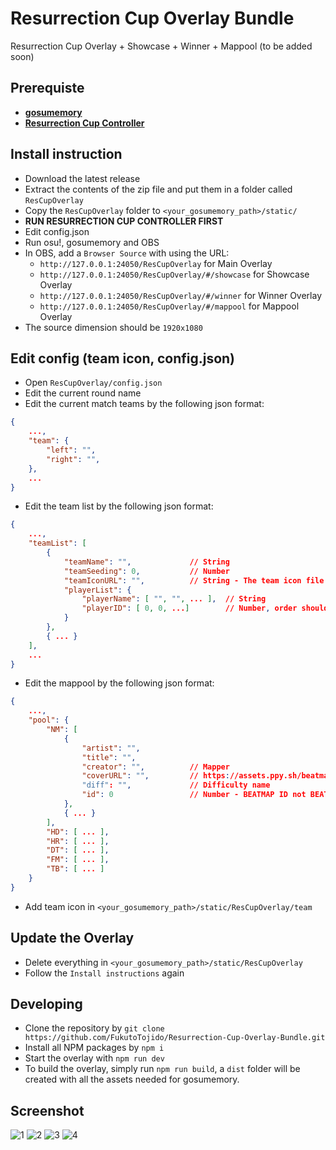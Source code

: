 # Resurrection Cup Overlay Bundle
Resurrection Cup Overlay + Showcase + Winner + Mappool (to be added soon)

## Prerequiste
- **[gosumemory](https://github.com/l3lackShark/gosumemory)**
- **[Resurrection Cup Controller](https://github.com/FukutoTojido/Resurrection-Cup-Overlay-Controller)**

## Install instruction
- Download the latest release
- Extract the contents of the zip file and put them in a folder called `ResCupOverlay`
- Copy the `ResCupOverlay` folder to `<your_gosumemory_path>/static/`
- **RUN RESURRECTION CUP CONTROLLER FIRST**
- Edit config.json
- Run osu!, gosumemory and OBS
- In OBS, add a `Browser Source` with using the URL:
  - `http://127.0.0.1:24050/ResCupOverlay` for Main Overlay
  - `http://127.0.0.1:24050/ResCupOverlay/#/showcase` for Showcase Overlay
  - `http://127.0.0.1:24050/ResCupOverlay/#/winner` for Winner Overlay
  - `http://127.0.0.1:24050/ResCupOverlay/#/mappool` for Mappool Overlay
- The source dimension should be `1920x1080`
  
## Edit config (team icon, config.json)
- Open `ResCupOverlay/config.json`
- Edit the current round name
- Edit the current match teams by the following json format:
```json
{
	...,
 	"team": {
		"left": "",
		"right": "",
	},
	...
}
```
- Edit the team list by the following json format:
```json
{
	...,
	"teamList": [
		{
			"teamName": "",				// String
			"teamSeeding": 0,			// Number
			"teamIconURL": "",			// String - The team icon file name in /team
			"playerList": {
				"playerName": [ "", "", ... ],	// String
				"playerID": [ 0, 0, ...]		// Number, order should match with playerName above
			}
		},
		{ ... }
	],
	...
}
```
- Edit the mappool by the following json format:
```json
{
	...,
	"pool": {
		"NM": [
			{
				"artist": "",
				"title": "",
				"creator": "",			// Mapper
				"coverURL": "",			// https://assets.ppy.sh/beatmaps/<beatmapset-id>/covers/slimcover@2x.jpg
				"diff":	"",				// Difficulty name
				"id": 0					// Number - BEATMAP ID not BEATMAPSET ID
			},
			{ ... }
		],
		"HD": [ ... ],
		"HR": [ ... ],
		"DT": [ ... ],
		"FM": [ ... ],
		"TB": [ ... ]
	}
}
```
- Add team icon in `<your_gosumemory_path>/static/ResCupOverlay/team`

## Update the Overlay
- Delete everything in `<your_gosumemory_path>/static/ResCupOverlay`
- Follow the `Install instructions` again

## Developing
- Clone the repository by `git clone https://github.com/FukutoTojido/Resurrection-Cup-Overlay-Bundle.git`
- Install all NPM packages by `npm i`
- Start the overlay with `npm run dev`
- To build the overlay, simply run `npm run build`, a `dist` folder will be created with all the assets needed for gosumemory.

## Screenshot
![1](https://i.imgur.com/lD66x9e.png)
![2](https://i.imgur.com/IXvYb2U.jpeg)
![3](https://i.imgur.com/VrzUaFN.png)
![4](https://i.imgur.com/R8gIK2W.png)
